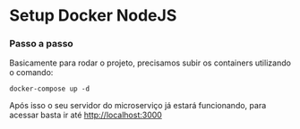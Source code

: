 # Setup Docker NodeJS

### Passo a passo

Basicamente para rodar o projeto, precisamos subir os containers utilizando o comando:
```
docker-compose up -d
```
Após isso o seu servidor do microserviço já estará funcionando, para acessar basta ir até [http://localhost:3000](http://localhost:3000)